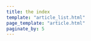 ```yaml
---
title: the index
template: "article_list.html"
page_template: "article.html"
paginate_by: 5
---
```

